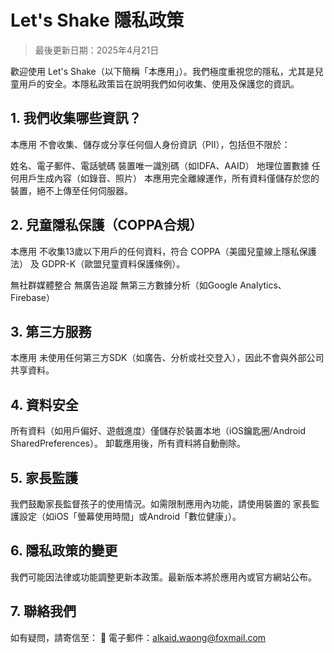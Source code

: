 # Let's Shake 隱私政策
> 最後更新日期：2025年4月21日

歡迎使用 Let's Shake（以下簡稱「本應用」）。我們極度重視您的隱私，尤其是兒童用戶的安全。本隱私政策旨在說明我們如何收集、使用及保護您的資訊。

## 1. 我們收集哪些資訊？
本應用 不會收集、儲存或分享任何個人身份資訊（PII），包括但不限於：

姓名、電子郵件、電話號碼
裝置唯一識別碼（如IDFA、AAID）
地理位置數據
任何用戶生成內容（如錄音、照片）
本應用完全離線運作，所有資料僅儲存於您的裝置，絕不上傳至任何伺服器。

## 2. 兒童隱私保護（COPPA合規）
本應用 不收集13歲以下用戶的任何資料，符合 COPPA（美國兒童線上隱私保護法） 及 GDPR-K（歐盟兒童資料保護條例）。

無社群媒體整合
無廣告追蹤
無第三方數據分析（如Google Analytics、Firebase）
## 3. 第三方服務
本應用 未使用任何第三方SDK（如廣告、分析或社交登入），因此不會與外部公司共享資料。

## 4. 資料安全
所有資料（如用戶偏好、遊戲進度）僅儲存於裝置本地（iOS鑰匙圈/Android SharedPreferences）。
卸載應用後，所有資料將自動刪除。
## 5. 家長監護
我們鼓勵家長監督孩子的使用情況。如需限制應用內功能，請使用裝置的 家長監護設定（如iOS「螢幕使用時間」或Android「數位健康」）。

## 6. 隱私政策的變更
我們可能因法律或功能調整更新本政策。最新版本將於應用內或官方網站公布。

## 7. 聯絡我們
如有疑問，請寄信至：
📧 電子郵件：alkaid.waong@foxmail.com
